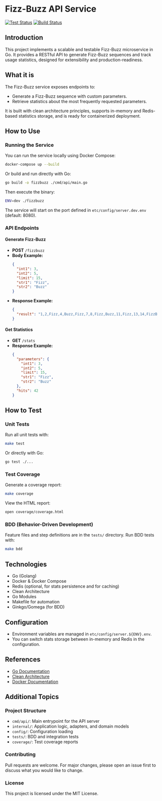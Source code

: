 # Fizz-Buzz API Service

[![Test Status](https://github.com/niltonkummer/fizzbuzz-api/actions/workflows/test.yml/badge.svg)](https://github.com/niltonkummer/fizzbuzz-api/actions/workflows/test.yml)
[![Build Status](https://github.com/niltonkummer/fizzbuzz-api/actions/workflows/build.yml/badge.svg)](https://github.com/niltonkummer/fizzbuzz-api/actions/workflows/build.yml)

## Introduction
This project implements a scalable and testable Fizz-Buzz microservice in Go. It provides a RESTful API to generate Fizz-Buzz sequences and track usage statistics, designed for extensibility and production-readiness.

## What it is
The Fizz-Buzz service exposes endpoints to:
- Generate a Fizz-Buzz sequence with custom parameters.
- Retrieve statistics about the most frequently requested parameters.

It is built with clean architecture principles, supports in-memory and Redis-based statistics storage, and is ready for containerized deployment.

## How to Use

### Running the Service
You can run the service locally using Docker Compose:

```sh
docker-compose up --build
```

Or build and run directly with Go:

```sh
go build -o fizzbuzz ./cmd/api/main.go
```

Then execute the binary:

```sh
ENV=dev ./fizzbuzz
```

The service will start on the port defined in `etc/config/server.dev.env` (default: 8080).

### API Endpoints

#### Generate Fizz-Buzz
- **POST** `/fizzbuzz`
- **Body Example:**
  ```json
  {
    "int1": 3,
    "int2": 5,
    "limit": 15,
    "str1": "Fizz",
    "str2": "Buzz"
  }
  ```
- **Response Example:**
  ```json
  {
    "result": "1,2,Fizz,4,Buzz,Fizz,7,8,Fizz,Buzz,11,Fizz,13,14,FizzBuzz"
  }
  ```

#### Get Statistics
- **GET** `/stats`
- **Response Example:**
  ```json
  {
    "parameters": {
      "int1": 3,
      "int2": 5,
      "limit": 15,
      "str1": "Fizz",
      "str2": "Buzz"
    },
    "hits": 42
  }
  ```

## How to Test

### Unit Tests
Run all unit tests with:

```sh
make test
```

Or directly with Go:

```sh
go test ./...
```

### Test Coverage
Generate a coverage report:

```sh
make coverage
```

View the HTML report:

```sh
open coverage/coverage.html
```

### BDD (Behavior-Driven Development)
Feature files and step definitions are in the `tests/` directory. Run BDD tests with:

```sh
make bdd
```

## Technologies
- Go (Golang)
- Docker & Docker Compose
- Redis (optional, for stats persistence and for caching)
- Clean Architecture
- Go Modules
- Makefile for automation
- Ginkgo/Gomega (for BDD)

## Configuration
- Environment variables are managed in `etc/config/server.${ENV}.env`.
- You can switch stats storage between in-memory and Redis in the configuration.

## References
- [Go Documentation](https://golang.org/doc/)
- [Clean Architecture](https://8thlight.com/blog/uncle-bob/2012/08/13/the-clean-architecture.html)
- [Docker Documentation](https://docs.docker.com/)

## Additional Topics

### Project Structure
- `cmd/api/`: Main entrypoint for the API server
- `internal/`: Application logic, adapters, and domain models
- `config/`: Configuration loading
- `tests/`: BDD and integration tests
- `coverage/`: Test coverage reports

### Contributing
Pull requests are welcome. For major changes, please open an issue first to discuss what you would like to change.

### License
This project is licensed under the MIT License.
